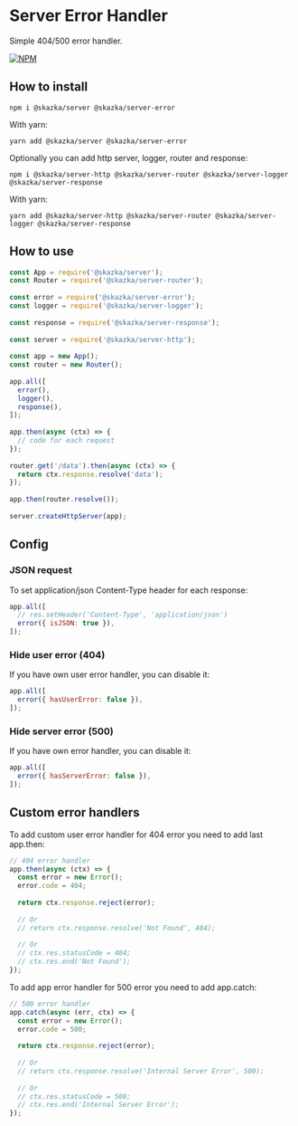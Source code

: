 # Server Error Handler

Simple 404/500 error handler.


[![NPM](https://nodei.co/npm/@skazka/server-error.png)](https://npmjs.org/package/@skazka/server-error)

## How to install

    npm i @skazka/server @skazka/server-error
    
With yarn:

    yarn add @skazka/server @skazka/server-error
    
Optionally you can add http server, logger, router and response:

    npm i @skazka/server-http @skazka/server-router @skazka/server-logger @skazka/server-response
      
With yarn:

    yarn add @skazka/server-http @skazka/server-router @skazka/server-logger @skazka/server-response

## How to use

```javascript
const App = require('@skazka/server');
const Router = require('@skazka/server-router');
        
const error = require('@skazka/server-error');
const logger = require('@skazka/server-logger');
        
const response = require('@skazka/server-response');
        
const server = require('@skazka/server-http');
        
const app = new App();
const router = new Router();
        
app.all([
  error(),
  logger(),
  response(),
]);
    
app.then(async (ctx) => {
  // code for each request
});
    
router.get('/data').then(async (ctx) => {
  return ctx.response.resolve('data'); 
});
        
app.then(router.resolve());
        
server.createHttpServer(app);
```

## Config

### JSON request

To set application/json Content-Type header for each response:

```javascript
app.all([
  // res.setHeader('Content-Type', 'application/json')
  error({ isJSON: true }),
]);
```
     
### Hide user error (404)

If you have own user error handler, you can disable it:

```javascript
app.all([
  error({ hasUserError: false }),
]);
````
     
### Hide server error (500)

If you have own error handler, you can disable it:

```javascript
app.all([
  error({ hasServerError: false }),
]);
```

## Custom error handlers

To add custom user error handler for 404 error you need to add last app.then:

```javascript
// 404 error handler
app.then(async (ctx) => {
  const error = new Error();
  error.code = 404;
  
  return ctx.response.reject(error);
  
  // Or
  // return ctx.response.resolve('Not Found', 404);
  
  // Or
  // ctx.res.statusCode = 404;
  // ctx.res.end('Not Found');
});
```

To add app error handler for 500 error you need to add app.catch:

```javascript
// 500 error handler
app.catch(async (err, ctx) => {
  const error = new Error();
  error.code = 500;
    
  return ctx.response.reject(error);
  
  // Or
  // return ctx.response.resolve('Internal Server Error', 500);
   
  // Or
  // ctx.res.statusCode = 500;
  // ctx.res.end('Internal Server Error');
});
```
